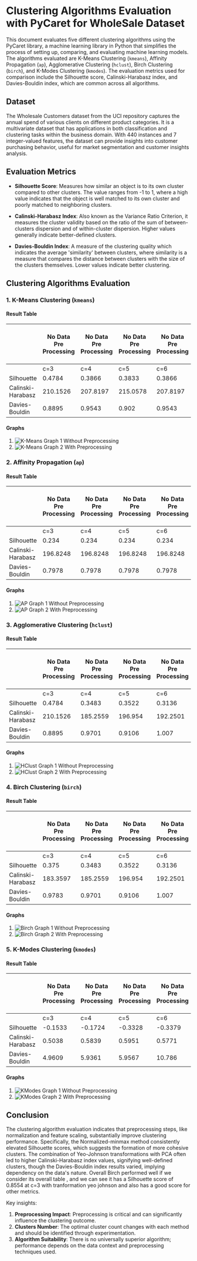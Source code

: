 # Clustering Algorithms Evaluation with PyCaret for WholeSale Dataset

This document evaluates five different clustering algorithms using the PyCaret library, a machine learning library in Python that simplifies the process of setting up, comparing, and evaluating machine learning models. The algorithms evaluated are K-Means Clustering (`kmeans`), Affinity Propagation (`ap`), Agglomerative Clustering (`hclust`), Birch Clustering (`birch`), and K-Modes Clustering (`kmodes`). The evaluation metrics used for comparison include the Silhouette score, Calinski-Harabasz index, and Davies-Bouldin index, which are common across all algorithms.

## Dataset 

The Wholesale Customers dataset from the UCI repository captures the annual spend of various clients on different product categories. It is a multivariate dataset that has applications in both classification and clustering tasks within the business domain. With 440 instances and 7 integer-valued features, the dataset can provide insights into customer purchasing behavior, useful for market segmentation and customer insights analysis.
## Evaluation Metrics

- **Silhouette Score**: Measures how similar an object is to its own cluster compared to other clusters. The value ranges from -1 to 1, where a high value indicates that the object is well matched to its own cluster and poorly matched to neighboring clusters.

- **Calinski-Harabasz Index**: Also known as the Variance Ratio Criterion, it measures the cluster validity based on the ratio of the sum of between-clusters dispersion and of within-cluster dispersion. Higher values generally indicate better-defined clusters.

- **Davies-Bouldin Index**: A measure of the clustering quality which indicates the average 'similarity' between clusters, where similarity is a measure that compares the distance between clusters with the size of the clusters themselves. Lower values indicate better clustering.

## Clustering Algorithms Evaluation

### 1. K-Means Clustering (`kmeans`)

#### Result Table
|                   | No Data Pre Processing | No Data Pre Processing | No Data Pre Processing | No Data Pre Processing | Normalized-zscore | Normalized-zscore | Normalized-zscore | Normalized-zscore | Normalized-minmax | Normalized-minmax | Normalized-minmax | Normalized-minmax | Normalized-maxabs | Normalized-maxabs | Normalized-maxabs | Normalized-maxabs | PCA-linear | PCA-linear | PCA-linear | PCA-linear | PCA-incremental | PCA-incremental | PCA-incremental | PCA-incremental | tranformation-yeo | tranformation-yeo | tranformation-yeo | tranformation-yeo | tranformation-quantile | tranformation-quantile | tranformation-quantile | tranformation-quantile | Normalized-zscore + tranformation-yeo | Normalized-zscore + tranformation-yeo | Normalized-zscore + tranformation-yeo | Normalized-zscore + tranformation-yeo | Normalized-zscore + PCA-linear | Normalized-zscore + PCA-linear | Normalized-zscore + PCA-linear | Normalized-zscore + PCA-linear | Normalized-zscore + tranformation-yeo + PCA-linear | Normalized-zscore + tranformation-yeo + PCA-linear | Normalized-zscore + tranformation-yeo + PCA-linear | Normalized-zscore + tranformation-yeo + PCA-linear |
|-------------------|------------------------|------------------------|------------------------|------------------------|-------------------|-------------------|-------------------|-------------------|-------------------|-------------------|-------------------|-------------------|-------------------|-------------------|-------------------|-------------------|------------|------------|------------|------------|-----------------|-----------------|-----------------|-----------------|-------------------|-------------------|-------------------|-------------------|------------------------|------------------------|------------------------|------------------------|---------------------------------------|---------------------------------------|---------------------------------------|---------------------------------------|--------------------------------|--------------------------------|--------------------------------|--------------------------------|----------------------------------------------------|----------------------------------------------------|----------------------------------------------------|----------------------------------------------------|
|                   | c=3                    | c=4                    | c=5                    | c=6                    | c=3               | c=4               | c=5               | c=6               | c=3               | c=4               | c=5               | c=6               | c=3               | c=4               | c=5               | c=6               | c=3        | c=4        | c=5        | c=6        | c=3             | c=4             | c=5             | c=6             | c=3               | c=4               | c=5               | c=6               | c=3                    | c=4                    | c=5                    | c=6                    | c=3                                   | c=4                                   | c=5                                   | c=6                                   | c=3                            | c=4                            | c=5                            | c=6                            | c=3                                                | c=4                                                | c=5                                                | c=6                                                |
| Silhouette        | 0.4784                 | 0.3866                 | 0.3833                 | 0.3866                 | 0.3568            | 0.3683            | 0.3529            | 0.3572            | 0.6593            | 0.68              | 0.6468            | 0.6535            | 0.5545            | 0.5799            | 0.5885            | 0.535             | 0.4798     | 0.3866     | 0.3866     | 0.3751     | 0.4784          | 0.3866          | 0.3706          | 0.3853          | 0.8554            | 0.5181            | 0.4635            | 0.4158            | 0.6085                 | 0.6377                 | 0.5586                 | 0.4009                 | 0.2228                                | 0.2472                                | 0.2184                                | 0.2033                                | 0.3568                         | 0.3482                         | 0.3688                         | 0.3537                         | 0.2228                                             | 0.2476                                             | 0.2187                                             | 0.2013                                             |
| Calinski-Harabasz | 210.1526               | 207.8197               | 215.0578               | 207.8197               | 139.3494          | 131.5821          | 137.9523          | 144.7005          | 760.0331          | 877.9768          | 825.8484          | 831.3299          | 383.8222          | 357.2453          | 352.1927          | 344.6292          | 210.148    | 207.8197   | 214.1993   | 205.7447   | 210.1526        | 207.8197        | 214.535         | 203.1944        | 13039.7633        | 15162.6315        | 14221.556         | 13907.87          | 747.5305               | 899.6002               | 792.4932               | 724.211                | 153.5484                              | 136.3349                              | 121.2396                              | 111.1239                              | 139.3494                       | 130.9179                       | 138.3391                       | 145.6033                       | 153.5484                                           | 136.3494                                           | 121.1591                                           | 111.088                                            |
| Davies-Bouldin    | 0.8895                 | 0.9543                 | 0.902                  | 0.9543                 | 1.1736            | 1.1454            | 1.1481            | 0.8788            | 0.5097            | 0.611             | 0.5923            | 0.6337            | 0.7116            | 0.8165            | 0.752             | 0.8882            | 0.8889     | 0.9543     | 0.8873     | 0.8519     | 0.8895          | 0.9543          | 0.9108          | 0.8514          | 0.3389            | 0.6203            | 0.6936            | 0.7501            | 0.559                  | 0.5808                 | 0.7147                 | 0.9993                 | 1.6406                                | 1.4208                                | 1.585                                 | 1.5945                                | 1.1736                         | 1.2359                         | 1.0586                         | 0.9748                         | 1.6406                                             | 1.4215                                             | 1.5847                                             | 1.6011                                             |


#### Graphs

1. ![K-Means Graph 1](graphs/graph1.png)
   Without Preprocessing
3. ![K-Means Graph 2](graphs/graph2.png)
   With Preprocessing

### 2. Affinity Propagation (`ap`)

#### Result Table
|                   | No Data Pre Processing | No Data Pre Processing | No Data Pre Processing | No Data Pre Processing | Normalized-zscore | Normalized-zscore | Normalized-zscore | Normalized-zscore | Normalized-minmax | Normalized-minmax | Normalized-minmax | Normalized-minmax | Normalized-maxabs | Normalized-maxabs | Normalized-maxabs | Normalized-maxabs | PCA-linear | PCA-linear | PCA-linear | PCA-linear | PCA-incremental | PCA-incremental | PCA-incremental | PCA-incremental | tranformation-yeo | tranformation-yeo | tranformation-yeo | tranformation-yeo | transformation-quantile | transformation-quantile | transformation-quantile | transformation-quantile | Normalized-zscore + tranformation-yeo | Normalized-zscore + tranformation-yeo | Normalized-zscore + tranformation-yeo | Normalized-zscore + tranformation-yeo | Normalized-zscore + PCA-linear | Normalized-zscore + PCA-linear | Normalized-zscore + PCA-linear | Normalized-zscore + PCA-linear | Normalized-zscore + tranformation-yeo + PCA-linear | Normalized-zscore + tranformation-yeo + PCA-linear | Normalized-zscore + tranformation-yeo + PCA-linear | Normalized-zscore + tranformation-yeo + PCA-linear |
|-------------------|------------------------|------------------------|------------------------|------------------------|-------------------|-------------------|-------------------|-------------------|-------------------|-------------------|-------------------|-------------------|-------------------|-------------------|-------------------|-------------------|------------|------------|------------|------------|-----------------|-----------------|-----------------|-----------------|-------------------|-------------------|-------------------|-------------------|-------------------------|-------------------------|-------------------------|-------------------------|---------------------------------------|---------------------------------------|---------------------------------------|---------------------------------------|--------------------------------|--------------------------------|--------------------------------|--------------------------------|----------------------------------------------------|----------------------------------------------------|----------------------------------------------------|----------------------------------------------------|
|                   | c=3                    | c=4                    | c=5                    | c=6                    | c=3               | c=4               | c=5               | c=6               | c=3               | c=4               | c=5               | c=6               | c=3               | c=4               | c=5               | c=6               | c=3        | c=4        | c=5        | c=6        | c=3             | c=4             | c=5             | c=6             | c=3               | c=4               | c=5               | c=6               | c=3                     | c=4                     | c=5                     | c=6                     | c=3                                   | c=4                                   | c=5                                   | c=6                                   | c=3                            | c=4                            | c=5                            | c=6                            | c=3                                                | c=4                                                | c=5                                                | c=6                                                |
| Silhouette        | 0.234                  | 0.234                  | 0.234                  | 0.234                  | 0.2627            | 0.2627            | 0.2627            | 0.2627            | 0.461             | 0.461             | 0.461             | 0.461             | 0.295             | 0.295             | 0.295             | 0.295             | 0.234      | 0.234      | 0.234      | 0.234      | 0.234           | 0.234           | 0.234           | 0.234           | 0.2777            | 0.2777            | 0.2777            | 0.2777            | 0.362                   | 0.362                   | 0.362                   | 0.362                   | 0.1568                                | 0.1568                                | 0.1568                                | 0.1568                                | 0.2627                         | 0.2627                         | 0.2627                         | 0.2627                         | 0.1568                                             | 0.1568                                             | 0.1568                                             | 0.1568                                             |
| Calinski-Harabasz | 196.8248               | 196.8248               | 196.8248               | 196.8248               | 114.3427          | 114.3427          | 114.3427          | 114.3427          | 785.3246          | 785.3246          | 785.3246          | 785.3246          | 291.7248          | 291.7248          | 291.7248          | 291.7248          | 196.8248   | 196.8248   | 196.8248   | 196.8248   | 196.8248        | 196.8248        | 196.8248        | 196.8248        | 11338.091         | 11338.091         | 11338.091         | 11338.091         | 605.0139                | 605.0139                | 605.0139                | 605.0139                | 49.3278                               | 49.3278                               | 49.3278                               | 49.3278                               | 114.3427                       | 114.3427                       | 114.3427                       | 114.3427                       | 49.3278                                            | 49.3278                                            | 49.3278                                            | 49.3278                                            |
| Davies-Bouldin    | 0.7978                 | 0.7978                 | 0.7978                 | 0.7978                 | 0.8759            | 0.8759            | 0.8759            | 0.8759            | 0.7936            | 0.7936            | 0.7936            | 0.7936            | 0.863             | 0.863             | 0.863             | 0.863             | 0.7978     | 0.7978     | 0.7978     | 0.7978     | 0.7978          | 0.7978          | 0.7978          | 0.7978          | 1.0484            | 1.0484            | 1.0484            | 1.0484            | 1.075                   | 1.075                   | 1.075                   | 1.075                   | 1.3876                                | 1.3876                                | 1.3876                                | 1.3876                                | 0.8759                         | 0.8759                         | 0.8759                         | 0.8759                         | 1.3876                                             | 1.3876                                             | 1.3876                                             | 1.3876                                             |


#### Graphs

1. ![AP Graph 1](graphs/graph3.png)
    Without Preprocessing
3. ![AP Graph 2](graphs/graph4.png)
    With Preprocessing

### 3. Agglomerative Clustering (`hclust`)

#### Result Table
|                   | No Data Pre Processing | No Data Pre Processing | No Data Pre Processing | No Data Pre Processing | Normalized-zscore | Normalized-zscore | Normalized-zscore | Normalized-zscore | Normalized-minmax | Normalized-minmax | Normalized-minmax | Normalized-minmax | Normalized-maxabs | Normalized-maxabs | Normalized-maxabs | Normalized-maxabs | PCA-linear | PCA-linear | PCA-linear | PCA-linear | PCA-incremental | PCA-incremental | PCA-incremental | PCA-incremental | tranformation-yeo | tranformation-yeo | tranformation-yeo | tranformation-yeo | transformation-quantile | transformation-quantile | transformation-quantile | transformation-quantile | Normalized-zscore + tranformation-yeo | Normalized-zscore + tranformation-yeo | Normalized-zscore + tranformation-yeo | Normalized-zscore + tranformation-yeo | Normalized-zscore + PCA-linear | Normalized-zscore + PCA-linear | Normalized-zscore + PCA-linear | Normalized-zscore + PCA-linear | Normalized-zscore + tranformation-yeo + PCA-linear | Normalized-zscore + tranformation-yeo + PCA-linear | Normalized-zscore + tranformation-yeo + PCA-linear | Normalized-zscore + tranformation-yeo + PCA-linear |
|-------------------|------------------------|------------------------|------------------------|------------------------|-------------------|-------------------|-------------------|-------------------|-------------------|-------------------|-------------------|-------------------|-------------------|-------------------|-------------------|-------------------|------------|------------|------------|------------|-----------------|-----------------|-----------------|-----------------|-------------------|-------------------|-------------------|-------------------|-------------------------|-------------------------|-------------------------|-------------------------|---------------------------------------|---------------------------------------|---------------------------------------|---------------------------------------|--------------------------------|--------------------------------|--------------------------------|--------------------------------|----------------------------------------------------|----------------------------------------------------|----------------------------------------------------|----------------------------------------------------|
|                   | c=3                    | c=4                    | c=5                    | c=6                    | c=3               | c=4               | c=5               | c=6               | c=3               | c=4               | c=5               | c=6               | c=3               | c=4               | c=5               | c=6               | c=3        | c=4        | c=5        | c=6        | c=3             | c=4             | c=5             | c=6             | c=3               | c=4               | c=5               | c=6               | c=3                     | c=4                     | c=5                     | c=6                     | c=3                                   | c=4                                   | c=5                                   | c=6                                   | c=3                            | c=4                            | c=5                            | c=6                            | c=3                                                | c=4                                                | c=5                                                | c=6                                                |
| Silhouette        | 0.4784                 | 0.3483                 | 0.3522                 | 0.3136                 | 0.36              | 0.3623            | 0.3178            | 0.3438            | 0.6587            | 0.678             | 0.637             | 0.6471            | 0.5429            | 0.577             | 0.5891            | 0.468             | 0.375      | 0.3483     | 0.3522     | 0.3136     | 0.375           | 0.3483          | 0.3522          | 0.3136          | 0.8554            | 0.5109            | 0.453             | 0.4069            | 0.6073                  | 0.6365                  | 0.5536                  | 0.4084                  | 0.2288                                | 0.2425                                | 0.2073                                | 0.1847                                | 0.36                           | 0.3623                         | 0.3178                         | 0.3438                         | 0.2288                                             | 0.2425                                             | 0.2073                                             | 0.1847                                             |
| Calinski-Harabasz | 210.1526               | 185.2559               | 196.954                | 192.2501               | 126.2475          | 120.7561          | 123.5061          | 131.4186          | 757.2074          | 864.798           | 805.4425          | 805.6735          | 361.6291          | 353.5197          | 344.6844          | 326.5671          | 183.3597   | 185.2559   | 196.954    | 192.2501   | 183.3597        | 185.2559        | 196.954         | 192.2501        | 13039.7633        | 14291.9587        | 14101.6445        | 13583.6773        | 741.9501                | 889.8194                | 779.5532                | 712.5763                | 138.5574                              | 127.846                               | 112.2108                              | 102.8719                              | 126.2475                       | 120.7561                       | 123.5061                       | 131.4186                       | 138.5574                                           | 127.846                                            | 112.2108                                           | 102.8719                                           |
| Davies-Bouldin    | 0.8895                 | 0.9701                 | 0.9106                 | 1.007                  | 1.1551            | 0.8255            | 0.896             | 0.9554            | 0.5051            | 0.5968            | 0.5443            | 0.5628            | 0.7409            | 0.798             | 0.7274            | 0.9209            | 0.9783     | 0.9701     | 0.9106     | 1.007      | 0.9783          | 0.9701          | 0.9106          | 1.007           | 0.3389            | 0.6054            | 0.7125            | 0.7511            | 0.5582                  | 0.5795                  | 0.6981                  | 0.9515                  | 1.5189                                | 1.4576                                | 1.493                                 | 1.6614                                | 1.1551                         | 0.8255                         | 0.896                          | 0.9554                         | 1.5189                                             | 1.4576                                             | 1.493                                              | 1.6614                                             |


#### Graphs

1. ![HClust Graph 1](graphs/graph5.png)
  Without Preprocessing
3. ![HClust Graph 2](graphs/graph6.png)
  With Preprocessing

### 4. Birch Clustering (`birch`)

#### Result Table
|                   | No Data Pre Processing | No Data Pre Processing | No Data Pre Processing | No Data Pre Processing | Normalized-zscore | Normalized-zscore | Normalized-zscore | Normalized-zscore | Normalized-minmax | Normalized-minmax | Normalized-minmax | Normalized-minmax | Normalized-maxabs | Normalized-maxabs | Normalized-maxabs | Normalized-maxabs | PCA-linear | PCA-linear | PCA-linear | PCA-linear | PCA-incremental | PCA-incremental | PCA-incremental | PCA-incremental | tranformation-yeo | tranformation-yeo | tranformation-yeo | tranformation-yeo | tranformation-quantile | tranformation-quantile | tranformation-quantile | tranformation-quantile | Normalized-zscore + tranformation-yeo | Normalized-zscore + tranformation-yeo | Normalized-zscore + tranformation-yeo | Normalized-zscore + tranformation-yeo | Normalized-zscore + PCA-linear | Normalized-zscore + PCA-linear | Normalized-zscore + PCA-linear | Normalized-zscore + PCA-linear | Normalized-zscore + tranformation-yeo + PCA-linear | Normalized-zscore + tranformation-yeo + PCA-linear | Normalized-zscore + tranformation-yeo + PCA-linear | Normalized-zscore + tranformation-yeo + PCA-linear |
|-------------------|------------------------|------------------------|------------------------|------------------------|-------------------|-------------------|-------------------|-------------------|-------------------|-------------------|-------------------|-------------------|-------------------|-------------------|-------------------|-------------------|------------|------------|------------|------------|-----------------|-----------------|-----------------|-----------------|-------------------|-------------------|-------------------|-------------------|------------------------|------------------------|------------------------|------------------------|---------------------------------------|---------------------------------------|---------------------------------------|---------------------------------------|--------------------------------|--------------------------------|--------------------------------|--------------------------------|----------------------------------------------------|----------------------------------------------------|----------------------------------------------------|----------------------------------------------------|
|                   | c=3                    | c=4                    | c=5                    | c=6                    | c=3               | c=4               | c=5               | c=6               | c=3               | c=4               | c=5               | c=6               | c=3               | c=4               | c=5               | c=6               | c=3        | c=4        | c=5        | c=6        | c=3             | c=4             | c=5             | c=6             | c=3               | c=4               | c=5               | c=6               | c=3                    | c=4                    | c=5                    | c=6                    | c=3                                   | c=4                                   | c=5                                   | c=6                                   | c=3                            | c=4                            | c=5                            | c=6                            | c=3                                                | c=4                                                | c=5                                                | c=6                                                |
| Silhouette        | 0.375                  | 0.3483                 | 0.3522                 | 0.3136                 | 0.6356            | 0.3552            | 0.3632            | 0.3588            | 0.5708            | 0.681             | 0.681             | 0.681             | 0                 | 0                 | 0                 | 0                 | 0.375      | 0.3483     | 0.3522     | 0.3136     | 0.375           | 0.3483          | 0.3522          | 0.3136          | 0.8554            | 0.5109            | 0.4435            | 0.3974            | 0.6085                 | 0.6377                 | 0.5537                 | 0.4023                 | 0.2112                                | 0.1935                                | 0.1786                                | 0.1802                                | 0.6356                         | 0.3552                         | 0.3632                         | 0.3588                         | 0.2112                                             | 0.1935                                             | 0.1786                                             | 0.1802                                             |
| Calinski-Harabasz | 183.3597               | 185.2559               | 196.954                | 192.2501               | 79.9203           | 127.0898          | 115.7714          | 115.6962          | 351.3162          | 768.8057          | 768.8057          | 768.8057          | 380               | 357               | 0                 | 0                 | 183.3597   | 185.2559   | 196.954    | 192.2501   | 183.3597        | 185.2559        | 196.954         | 192.2501        | 13039.7633        | 14291.9587        | 13978.0867        | 13440.6693        | 747.5305               | 899.6002               | 785.7281               | 713.8748               | 121.1747                              | 111.7941                              | 104.1316                              | 96.1836                               | 79.9203                        | 127.0898                       | 115.7714                       | 115.6962                       | 121.1747                                           | 111.7941                                           | 104.1316                                           | 96.1836                                            |
| Davies-Bouldin    | 0.9783                 | 0.9701                 | 0.9106                 | 1.007                  | 0.5729            | 0.8597            | 0.7945            | 0.8931            | 0.5661            | 0.4248            | 0.4248            | 0.4248            | 0                 | 0                 | 0                 | 0                 | 0.9783     | 0.9701     | 0.9106     | 1.007      | 0.9783          | 0.9701          | 0.9106          | 1.007           | 0.3389            | 0.6054            | 0.7249            | 0.7615            | 0.559                  | 0.5808                 | 0.7105                 | 0.9689                 | 1.6329                                | 1.6806                                | 1.5252                                | 1.4945                                | 0.5729                         | 0.8597                         | 0.7945                         | 0.8931                         | 1.6329                                             | 1.6806                                             | 1.5252                                             | 1.4945                                             |



#### Graphs

1. ![Birch Graph 1](graphs/graph7.png)
   Without Preprocessing
3. ![Birch Graph 2](graphs/graph8.png)
   With Preprocessing

### 5. K-Modes Clustering (`kmodes`)

#### Result Table
|                   | No Data Pre Processing | No Data Pre Processing | No Data Pre Processing | No Data Pre Processing | Normalized-zscore | Normalized-zscore | Normalized-zscore | Normalized-zscore | Normalized-minmax | Normalized-minmax | Normalized-minmax | Normalized-minmax | Normalized-maxabs | Normalized-maxabs | Normalized-maxabs | Normalized-maxabs | PCA-linear | PCA-linear | PCA-linear | PCA-linear | PCA-incremental | PCA-incremental | PCA-incremental | PCA-incremental | tranformation-yeo | tranformation-yeo | tranformation-yeo | tranformation-yeo | tranformation-quantile | tranformation-quantile | tranformation-quantile | tranformation-quantile | Normalized-zscore + tranformation-yeo | Normalized-zscore + tranformation-yeo | Normalized-zscore + tranformation-yeo | Normalized-zscore + tranformation-yeo | Normalized-zscore + PCA-linear | Normalized-zscore + PCA-linear | Normalized-zscore + PCA-linear | Normalized-zscore + PCA-linear | Normalized-zscore + tranformation-yeo + PCA-linear | Normalized-zscore + tranformation-yeo + PCA-linear | Normalized-zscore + tranformation-yeo + PCA-linear | Normalized-zscore + tranformation-yeo + PCA-linear |
|-------------------|------------------------|------------------------|------------------------|------------------------|-------------------|-------------------|-------------------|-------------------|-------------------|-------------------|-------------------|-------------------|-------------------|-------------------|-------------------|-------------------|------------|------------|------------|------------|-----------------|-----------------|-----------------|-----------------|-------------------|-------------------|-------------------|-------------------|------------------------|------------------------|------------------------|------------------------|---------------------------------------|---------------------------------------|---------------------------------------|---------------------------------------|--------------------------------|--------------------------------|--------------------------------|--------------------------------|----------------------------------------------------|----------------------------------------------------|----------------------------------------------------|----------------------------------------------------|
|                   | c=3                    | c=4                    | c=5                    | c=6                    | c=3               | c=4               | c=5               | c=6               | c=3               | c=4               | c=5               | c=6               | c=3               | c=4               | c=5               | c=6               | c=3        | c=4        | c=5        | c=6        | c=3             | c=4             | c=5             | c=6             | c=3               | c=4               | c=5               | c=6               | c=3                    | c=4                    | c=5                    | c=6                    | c=3                                   | c=4                                   | c=5                                   | c=6                                   | c=3                            | c=4                            | c=5                            | c=6                            | c=3                                                | c=4                                                | c=5                                                | c=6                                                |
| Silhouette        | -0.1533                | -0.1724                | -0.3328                | -0.3379                | -0.1517           | -0.2384           | -0.266            | -0.2679           | -0.224            | -0.3124           | -0.317            | -0.3259           | -0.2024           | -0.2709           | -0.2731           | -0.2808           | -0.2789    | -0.444     | -0.4868    | -0.5069    | -0.2789         | -0.444          | -0.4868         | -0.5069         | -0.5443           | -0.5457           | -0.5466           | -0.5477           | -0.0488                | -0.2361                | -0.2413                | -0.2479                | -0.0639                               | -0.1166                               | -0.1558                               | -0.1577                               | -0.1245                        | -0.4155                        | -0.4169                        | -0.4184                        | -0.1091                                            | -0.3358                                            | -0.3362                                            | -0.3456                                            |
| Calinski-Harabasz | 0.5038                 | 0.5839                 | 0.5951                 | 0.5771                 | 0.5789            | 0.6831            | 0.7026            | 0.6896            | 0.5981            | 0.809             | 0.8891            | 0.8979            | 0.6575            | 0.7718            | 0.7931            | 0.7807            | 0.1768     | 0.1669     | 0.2139     | 0.1861     | 0.1768          | 0.1669          | 0.2139          | 0.1861          | 1.1146            | 0.7723            | 0.5796            | 0.4798            | 1.4918                 | 1.4381                 | 1.3523                 | 1.2762                 | 2.3703                                | 2.1855                                | 1.8494                                | 1.6891                                | 0.681                          | 0.5404                         | 0.5596                         | 0.5221                         | 0.8796                                             | 0.7483                                             | 0.7982                                             | 0.737                                              |
| Davies-Bouldin    | 4.9609                 | 5.9361                 | 5.9567                 | 10.786                 | 4.4307            | 4.2668            | 4.9013            | 5.5008            | 5.8024            | 5.0245            | 5.3345            | 6.7372            | 5.322             | 4.7802            | 5.1674            | 6.4171            | 1.9781     | 1.9873     | 1.85       | 2.1047     | 1.9781          | 1.9873          | 1.85            | 2.1047          | 6.0293            | 7.8809            | 21.971            | 26.9514           | 5.5042                 | 4.8131                 | 5.2416                 | 6.0608                 | 4.3832                                | 4.0232                                | 4.4348                                | 4.3835                                | 1.1667                         | 1.3453                         | 1.2846                         | 1.2943                         | 1.113                                              | 1.2117                                             | 1.1639                                             | 1.196                                              |


#### Graphs

1. ![KModes Graph 1](graphs/graph9.png)
   Without Preprocessing
3. ![KModes Graph 2](graphs/graph10.png)
   With Preprocessing

## Conclusion

The clustering algorithm evaluation indicates that preprocessing steps, like normalization and feature scaling, substantially improve clustering performance. Specifically, the Normalized-minmax method consistently elevated Silhouette scores, which suggests the formation of more cohesive clusters. The combination of Yeo-Johnson transformations with PCA often led to higher Calinski-Harabasz index values, signifying well-defined clusters, though the Davies-Bouldin index results varied, implying dependency on the data's nature.
Overall Birch performed well if we consider its overall table , and we can see it has a Silhouette score of 0.8554 at c=3 with tranformation yeo johnson and also has a good score for other metrics.

Key insights:

1. **Preprocessing Impact**: Preprocessing is critical and can significantly influence the clustering outcome.
2. **Clusters Number**: The optimal cluster count changes with each method and should be identified through experimentation.
3. **Algorithm Suitability**: There is no universally superior algorithm; performance depends on the data context and preprocessing techniques used.
